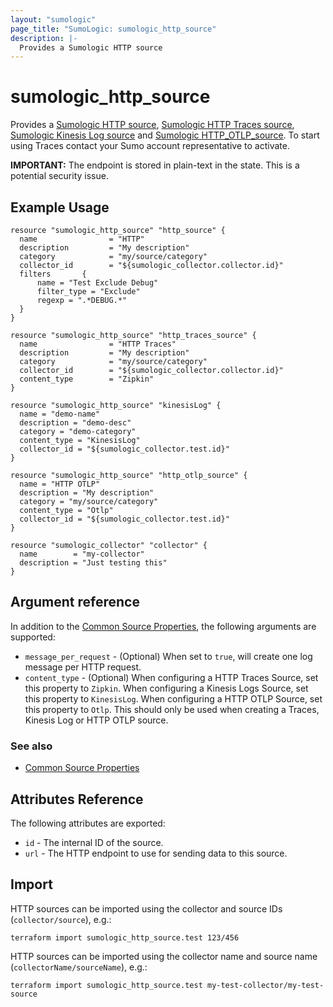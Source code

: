 ```yaml
---
layout: "sumologic"
page_title: "SumoLogic: sumologic_http_source"
description: |-
  Provides a Sumologic HTTP source
---
```


# sumologic_http_source
Provides a [Sumologic HTTP source][1], [Sumologic HTTP Traces source][2], [Sumologic Kinesis Log source][3] and [Sumologic HTTP_OTLP_source][4]. To start using Traces contact your Sumo account representative to activate.

__IMPORTANT:__ The endpoint is stored in plain-text in the state. This is a potential security issue.

## Example Usage
```hcl
resource "sumologic_http_source" "http_source" {
  name                = "HTTP"
  description         = "My description"
  category            = "my/source/category"
  collector_id        = "${sumologic_collector.collector.id}"
  filters       {
      name = "Test Exclude Debug"
      filter_type = "Exclude"
      regexp = ".*DEBUG.*"
  }
}

resource "sumologic_http_source" "http_traces_source" {
  name                = "HTTP Traces"
  description         = "My description"
  category            = "my/source/category"
  collector_id        = "${sumologic_collector.collector.id}"
  content_type        = "Zipkin"
}

resource "sumologic_http_source" "kinesisLog" {
  name = "demo-name"
  description = "demo-desc"
  category = "demo-category"
  content_type = "KinesisLog"
  collector_id = "${sumologic_collector.test.id}"
}

resource "sumologic_http_source" "http_otlp_source" {
  name = "HTTP OTLP"
  description = "My description"
  category = "my/source/category"
  content_type = "Otlp"
  collector_id = "${sumologic_collector.test.id}"
}

resource "sumologic_collector" "collector" {
  name        = "my-collector"
  description = "Just testing this"
}
```

## Argument reference

In addition to the [Common Source Properties](https://registry.terraform.io/providers/SumoLogic/sumologic/latest/docs#common-source-properties), the following arguments are supported:

- `message_per_request` - (Optional) When set to `true`, will create one log message per HTTP request.
- `content_type`        - (Optional) When configuring a HTTP Traces Source, set this property to `Zipkin`. When configuring a Kinesis Logs Source, set this property to `KinesisLog`. When configuring a HTTP OTLP Source, set this property to `Otlp`. This should only be used when creating a Traces, Kinesis Log or HTTP OTLP source.

### See also
  * [Common Source Properties](https://registry.terraform.io/providers/SumoLogic/sumologic/latest/docs#common-source-properties)

## Attributes Reference
The following attributes are exported:

- `id` - The internal ID of the source.
- `url` - The HTTP endpoint to use for sending data to this source.

## Import
HTTP sources can be imported using the collector and source IDs (`collector/source`), e.g.:

```hcl
terraform import sumologic_http_source.test 123/456
```

HTTP sources can be imported using the collector name and source name (`collectorName/sourceName`), e.g.:

```hcl
terraform import sumologic_http_source.test my-test-collector/my-test-source
```

[1]: https://help.sumologic.com/Send_Data/Sources/02Sources_for_Hosted_Collectors/HTTP_Source
[2]: https://help.sumologic.com/Traces/HTTP_Traces_Source
[3]: https://help.sumologic.com/03Send-Data/Sources/02Sources-for-Hosted-Collectors/Amazon-Web-Services/AWS_Kinesis_Firehose_for_Logs_Source
[4]: https://help.sumologic.com/03Send-Data/Sources/02Sources-for-Hosted-Collectors/OTLP_HTTP_Source
